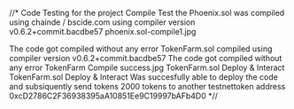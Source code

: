 //* Code Testing for the project 
Compile Test
the Phoenix.sol was compiled using chainde / bscide.com
using compiler version v0.6.2+commit.bacdbe57
phoenix.sol-compile1.jpg

The code got compiled without any error
TokenFarm.sol
compiled  using compiler version v0.6.2+commit.bacdbe57
The code got compiled without any error
TokenFarm Compile success.jpg
TokenFarm.sol
Deploy & Interact
TokenFarm.sol Deploy & Interact
Was succesfully able to deploy the code and subsiquently send tokens 2000 tokens to another testnettoken address 0xcD2786C2F36938395aA10851Ee9C19997bAFb4D0
*//
